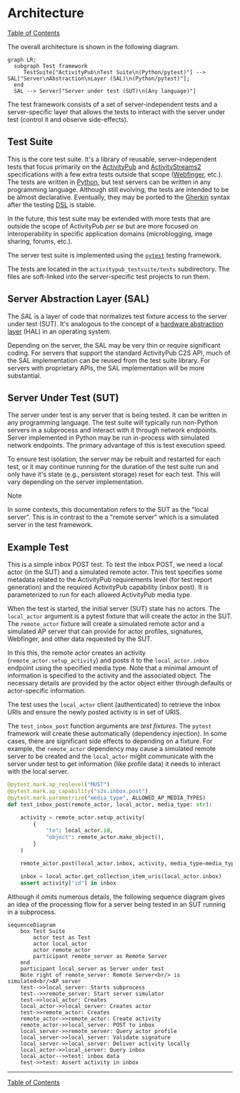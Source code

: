 # Architecture

[Table of Contents](toc.md)

The overall architecture is shown in the following diagram.

```mermaid
graph LR;
  subgraph Test framework
     TestSuite["ActivityPub\nTest Suite\n(Python/pytest)"] --> SAL["Server\nAbstraction\nLayer (SAL)\n(Python/pytest)"];
  end
  SAL --> Server["Server under test (SUT)\n(Any language)"]
```

The test framework consists of a set of server-independent tests and a server-specific layer that allows the tests to interact with the server under test (control it and observe side-effects).
## Test Suite

This is the core test suite. It's a library of reusable, server-independent tests that focus primarily on the [ActivityPub](https://www.w3.org/TR/activitypub/) and [ActivityStreams2](https://www.w3.org/TR/activitystreams-core/#object) specifications with a few extra tests outside that scope ([Webfinger](https://en.wikipedia.org/wiki/WebFinger), etc.). The tests are written in [Python](https://www.python.org/), but test servers can be written in any programming language. Although still evolving, the tests are intended to be be almost declarative. Eventually, they may be ported to the [Gherkin](https://cucumber.io/docs/gherkin/) syntax after the testing [DSL](https://en.wikipedia.org/wiki/Domain-specific_language) is stable.

In the future, this test suite may be extended with more tests that are outside the scope of ActivityPub *per se* but are more focused on interoperability in specific application domains (microblogging, image sharing, forums, etc.).

The server test suite is implemented using the [`pytest`](https://docs.pytest.org/) testing framework.

The tests are located in the `activitypub_testsuite/tests` subdirectory. The files are soft-linked into the server-specific test projects to run them.
## Server Abstraction Layer (SAL)

The *SAL* is a layer of code that normalizes test fixture access to the server under test (SUT). It's analogous to the concept of a [hardware abstraction layer](https://en.wikipedia.org/wiki/Hardware_abstraction) (HAL) in an operating system.

Depending on the server, the SAL may be very thin or require significant coding. For servers that support the standard ActivityPub C2S API, much of the SAL implementation can be reused from the test suite library. For servers with proprietary APIs, the SAL implementation will be more substantial.

## Server Under Test (SUT)

The server under test is any server that is being tested. It can be written in any programming language. The test suite will typically run non-Python servers in a subprocess and interact with it through network endpoints. Server implemented in Python may be run in-process with simulated network endpoints. The primary advantage of this is test execution speed.

To ensure test isolation, the server may be rebuilt and restarted for each test, or it may continue running for the duration of the test suite run and only have it's state (e.g., persistent storage) reset for each test. This will vary depending on the server implementation.

> [!NOTE]
> In some contexts, this documentation refers to the SUT as the "local server". This is in contrast to the a "remote server" which is a simulated server in the test framework.

## Example Test

This is a simple inbox POST test. To test the inbox POST, we need a local actor (in the SUT) and a simulated remote actor. This test specifies some metadata related to the ActivityPub requirements level (for test report generation) and the required ActivityPub capability (inbox post). It is parameterized to run for each allowed ActivityPub media type.

When the test is started, the initial server (SUT) state has no actors. The `local_actor` argument is a pytest fixture that will create the actor in the SUT. The `remote_actor` fixture will create a simulated remote actor and a simulated AP server that can provide for actor profiles, signatures, Webfinger, and other data requested by the SUT.

In this this, the remote actor creates an activity (`remote_actor.setup_activity`) and posts it to the `local_actor.inbox` endpoint using the specified media type. Note that a minimal amount of information is specified to the activity and the associated object. The necessary details are provided by the actor object either through defaults or actor-specific information.

The test uses the `local_actor` client (authenticated) to retrieve the inbox URIs and ensure the newly posted activity is in set of URIS.

The `test_inbox_post` function arguments are *test fixtures*. The `pytest` framework will create these automatically (dependency injection). In some cases, there are significant side effects to depending on a fixture. For example, the `remote_actor` dependency may cause a simulated remote server to be created and the `local_actor` might communicate with the server under test to get information (like profile data) it needs to interact with the local server.


```python
@pytest.mark.ap_reqlevel("MUST")
@pytest.mark.ap_capability("s2s.inbox.post")
@pytest.mark.parametrize("media_type", ALLOWED_AP_MEDIA_TYPES)
def test_inbox_post(remote_actor, local_actor, media_type: str):

    activity = remote_actor.setup_activity(
        {
            "to": local_actor.id,
            "object": remote_actor.make_object(),
        }
    )

    remote_actor.post(local_actor.inbox, activity, media_type=media_type)

    inbox = local_actor.get_collection_item_uris(local_actor.inbox)
    assert activity["id"] in inbox
```

Although it omits numerous details, the following sequence diagram gives an idea of the processing flow for a server being tested in an SUT running in a subprocess.

```mermaid
sequenceDiagram
    box Test Suite
        actor test as Test
        actor local_actor
        actor remote_actor
        participant remote_server as Remote Server
    end
    participant local_server as Server under test
    Note right of remote_server: Remote Server<br/> is simulated<br/>AP server
    test-->>local_server: Starts subprocess
    test-->>remote_server: Start server simulator
    test->>local_actor: Creates
    local_actor->>local_server: Creates actor
    test->>remote_actor: Creates
    remote_actor->>remote_actor: Create activity
    remote_actor->>local_server: POST to inbox
    local_server->>remote_server: Query actor profile
    local_server->>local_server: Validate signature
    local_server->>local_server: Deliver activity locally
    local_actor->>local_server: Query inbox
    local_actor-->>test: inbox data
    test->>test: Assert activity in inbox
```
----
[Table of Contents](toc.md)
